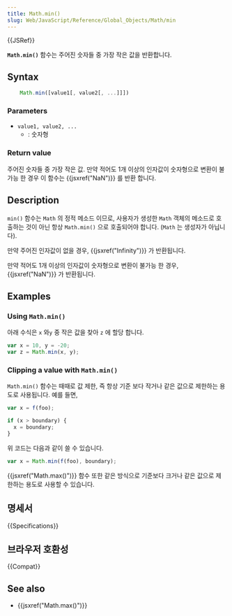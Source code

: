 ```yaml
---
title: Math.min()
slug: Web/JavaScript/Reference/Global_Objects/Math/min
---
```


{{JSRef}}

**`Math.min()`** 함수는 주어진 숫자들 중 가장 작은 값을 반환합니다.

## Syntax

```js
    Math.min([value1[, value2[, ...]]])
```

### Parameters

- `value1, value2, ...`
  - : 숫자형

### Return value

주어진 숫자들 중 가장 작은 값. 만약 적어도 1개 이상의 인자값이 숫자형으로 변환이 불가능 한 경우 이 함수는 {{jsxref("NaN")}} 를 반환 합니다.

## Description

`min()` 함수는 `Math` 의 정적 메소드 이므로, 사용자가 생성한 `Math` 객체의 메소드로 호출하는 것이 아닌 항상 `Math.min()` 으로 호출되어야 합니다. (`Math` 는 생성자가 아닙니다).

만약 주어진 인자값이 없을 경우, {{jsxref("Infinity")}} 가 반환됩니다.

만약 적어도 1개 이상의 인자값이 숫자형으로 변환이 불가능 한 경우, {{jsxref("NaN")}} 가 반환됩니다.

## Examples

### Using `Math.min()`

아래 수식은 `x` 와`y` 중 작은 값을 찾아 `z` 에 할당 합니다.

```js
var x = 10, y = -20;
var z = Math.min(x, y);
```

### Clipping a value with `Math.min()`

`Math.min()` 함수는 때때로 값 제한, 즉 항상 기준 보다 작거나 같은 값으로 제한하는 용도로 사용됩니다. 예를 들면,

```js
var x = f(foo);

if (x > boundary) {
  x = boundary;
}
```

위 코드는 다음과 같이 쓸 수 있습니다.

```js
var x = Math.min(f(foo), boundary);
```

{{jsxref("Math.max()")}} 함수 또한 같은 방식으로 기준보다 크거나 같은 값으로 제한하는 용도로 사용할 수 있습니다.

## 명세서

{{Specifications}}

## 브라우저 호환성

{{Compat}}

## See also

- {{jsxref("Math.max()")}}
